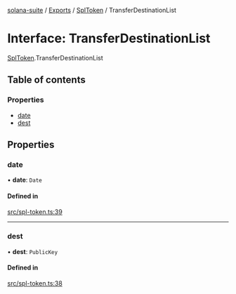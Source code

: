 [solana-suite](../README.md) / [Exports](../modules.md) / [SplToken](../modules/SplToken.md) / TransferDestinationList

# Interface: TransferDestinationList

[SplToken](../modules/SplToken.md).TransferDestinationList

## Table of contents

### Properties

- [date](SplToken.TransferDestinationList.md#date)
- [dest](SplToken.TransferDestinationList.md#dest)

## Properties

### date

• **date**: `Date`

#### Defined in

[src/spl-token.ts:39](https://github.com/atonoy/solana-suite/blob/7e44c28/src/spl-token.ts#L39)

___

### dest

• **dest**: `PublicKey`

#### Defined in

[src/spl-token.ts:38](https://github.com/atonoy/solana-suite/blob/7e44c28/src/spl-token.ts#L38)
